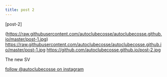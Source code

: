 ```yaml
---
title: post 2
---
```


[post-2]






(https://raw.githubusercontent.com/autoclubecosse/autoclubecosse.github.io/master/post-1.jpg)
https://raw.githubusercontent.com/autoclubecosse/autoclubecosse.github.io/master/post-1.jpg
https://github.com/autoclubecosse.github.io/post-2.jpg

The new SV

[follow @autoclubecosse on instagram](https://www.instagram.com/autoclubecosse/?hl=en)
